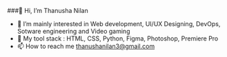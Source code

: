 ###👋 Hi, I’m Thanusha Nilan 
- 👀 I’m mainly interested in Web development, UI/UX Designing, DevOps, Sotware engineering and Video gaming
- 🌱 My tool stack :  HTML, CSS, Python, Figma, Photoshop, Premiere Pro
- 📫 How to reach me thanushanilan3@gmail.com
